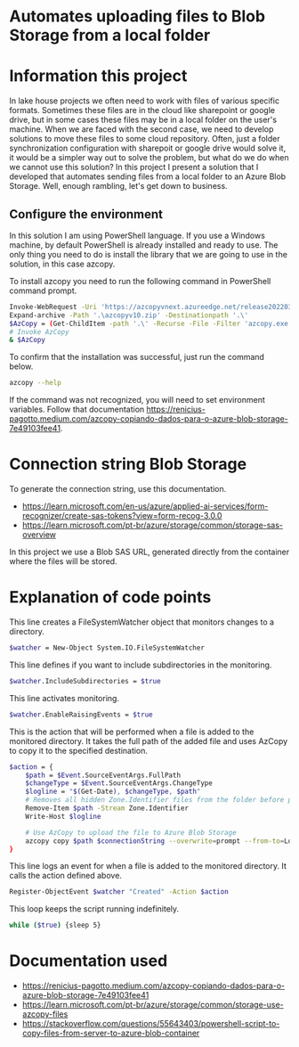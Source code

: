 # Automates uploading files to Blob Storage from a local folder

# Information this project

In lake house projects we often need to work with files of various specific formats. Sometimes these files are in the cloud like sharepoint or google drive, but in some cases these files may be in a local folder on the user's machine. When we are faced with the second case, we need to develop solutions to move these files to some cloud repository. Often, just a folder synchronization configuration with sharepoit or google drive would solve it, it would be a simpler way out to solve the problem, but what do we do when we cannot use this solution?
In this project I present a solution that I developed that automates sending files from a local folder to an Azure Blob Storage.
Well, enough rambling, let's get down to business.

## Configure the environment

In this solution I am using PowerShell language.
If you use a Windows machine, by default PowerShell is already installed and ready to use. The only thing you need to do is install the library that we are going to use in the solution, in this case azcopy.

To install azcopy you need to run the following command in PowerShell command prompt.

```bash
Invoke-WebRequest -Uri 'https://azcopyvnext.azureedge.net/release20220315/azcopy_windows_amd64_10.14.1.zip' -OutFile 'azcopyv10.zip'
Expand-archive -Path '.\azcopyv10.zip' -Destinationpath '.\'
$AzCopy = (Get-ChildItem -path '.\' -Recurse -File -Filter 'azcopy.exe').FullName
# Invoke AzCopy 
& $AzCopy
```

To confirm that the installation was successful, just run the command below.

```bash
azcopy --help
```

If the command was not recognized, you will need to set environment variables.
Follow that documentation https://renicius-pagotto.medium.com/azcopy-copiando-dados-para-o-azure-blob-storage-7e49103fee41.

# Connection string Blob Storage

To generate the connection string, use this documentation.
- https://learn.microsoft.com/en-us/azure/applied-ai-services/form-recognizer/create-sas-tokens?view=form-recog-3.0.0
- https://learn.microsoft.com/pt-br/azure/storage/common/storage-sas-overview

In this project we use a Blob SAS URL, generated directly from the container where the files will be stored.

# Explanation of code points

This line creates a FileSystemWatcher object that monitors changes to a directory.
```bash
$watcher = New-Object System.IO.FileSystemWatcher
```

This line defines if you want to include subdirectories in the monitoring.
```bash
$watcher.IncludeSubdirectories = $true
```
This line activates monitoring.
```bash
$watcher.EnableRaisingEvents = $true
```

This is the action that will be performed when a file is added to the monitored directory. It takes the full path of the added file and uses AzCopy to copy it to the specified destination.
```bash
$action = {
    $path = $Event.SourceEventArgs.FullPath
    $changeType = $Event.SourceEventArgs.ChangeType
    $logline = "$(Get-Date), $changeType, $path"
    # Removes all hidden Zone.Identifier files from the folder before pushing the file to the blob.
    Remove-Item $path -Stream Zone.Identifier
    Write-Host $logline

    # Use AzCopy to upload the file to Azure Blob Storage
    azcopy copy $path $connectionString --overwrite=prompt --from-to=LocalBlob --blob-type BlockBlob --follow-symlinks --check-length=true --put-md5 --follow-symlinks --disable-auto-decoding=false --recursive --log-level=INFO
}
```

This line logs an event for when a file is added to the monitored directory. It calls the action defined above.
```bash
Register-ObjectEvent $watcher "Created" -Action $action
```
This loop keeps the script running indefinitely.
```bash
while ($true) {sleep 5}
```

# Documentation used
- https://renicius-pagotto.medium.com/azcopy-copiando-dados-para-o-azure-blob-storage-7e49103fee41
- https://learn.microsoft.com/pt-br/azure/storage/common/storage-use-azcopy-files
- https://stackoverflow.com/questions/55643403/powershell-script-to-copy-files-from-server-to-azure-blob-container

